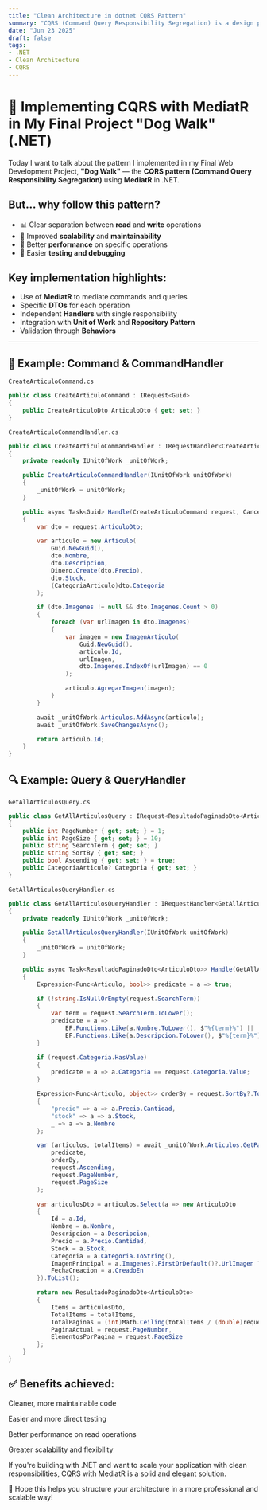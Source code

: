 ```yaml
---
title: "Clean Architecture in dotnet CQRS Pattern"
summary: "CQRS (Command Query Responsibility Segregation) is a design pattern that separates read and write operations, making your system easier to scale, test, and maintain"
date: "Jun 23 2025"
draft: false
tags:
- .NET
- Clean Architecture
- CQRS
---
```


# 🐾 Implementing CQRS with MediatR in My Final Project "Dog Walk" (.NET)

Today I want to talk about the pattern I implemented in my Final Web Development Project, **"Dog Walk"** — the **CQRS pattern (Command Query Responsibility Segregation)** using **MediatR** in .NET.

## But... why follow this pattern?

- 📊 Clear separation between **read** and **write** operations  
- 🔄 Improved **scalability** and **maintainability**  
- 🎯 Better **performance** on specific operations  
- 🧪 Easier **testing and debugging**

## Key implementation highlights:

- Use of **MediatR** to mediate commands and queries  
- Specific **DTOs** for each operation  
- Independent **Handlers** with single responsibility  
- Integration with **Unit of Work** and **Repository Pattern**  
- Validation through **Behaviors**

---

## 🔧 Example: Command & CommandHandler

`CreateArticuloCommand.cs`  
```csharp
public class CreateArticuloCommand : IRequest<Guid>
{
    public CreateArticuloDto ArticuloDto { get; set; }
}
```

`CreateArticuloCommandHandler.cs`
```csharp
public class CreateArticuloCommandHandler : IRequestHandler<CreateArticuloCommand, Guid>
{
    private readonly IUnitOfWork _unitOfWork;

    public CreateArticuloCommandHandler(IUnitOfWork unitOfWork)
    {
        _unitOfWork = unitOfWork;
    }

    public async Task<Guid> Handle(CreateArticuloCommand request, CancellationToken cancellationToken)
    {
        var dto = request.ArticuloDto;

        var articulo = new Articulo(
            Guid.NewGuid(),
            dto.Nombre,
            dto.Descripcion,
            Dinero.Create(dto.Precio),
            dto.Stock,
            (CategoriaArticulo)dto.Categoria
        );

        if (dto.Imagenes != null && dto.Imagenes.Count > 0)
        {
            foreach (var urlImagen in dto.Imagenes)
            {
                var imagen = new ImagenArticulo(
                    Guid.NewGuid(),
                    articulo.Id,
                    urlImagen,
                    dto.Imagenes.IndexOf(urlImagen) == 0
                );

                articulo.AgregarImagen(imagen);
            }
        }

        await _unitOfWork.Articulos.AddAsync(articulo);
        await _unitOfWork.SaveChangesAsync();

        return articulo.Id;
    }
}
```

## 🔍 Example: Query & QueryHandler

`GetAllArticulosQuery.cs`
```csharp
public class GetAllArticulosQuery : IRequest<ResultadoPaginadoDto<ArticuloDto>>
{
    public int PageNumber { get; set; } = 1;
    public int PageSize { get; set; } = 10;
    public string SearchTerm { get; set; }
    public string SortBy { get; set; }
    public bool Ascending { get; set; } = true;
    public CategoriaArticulo? Categoria { get; set; }
}
```

`GetAllArticulosQueryHandler.cs`
```csharp
public class GetAllArticulosQueryHandler : IRequestHandler<GetAllArticulosQuery, ResultadoPaginadoDto<ArticuloDto>>
{
    private readonly IUnitOfWork _unitOfWork;

    public GetAllArticulosQueryHandler(IUnitOfWork unitOfWork)
    {
        _unitOfWork = unitOfWork;
    }

    public async Task<ResultadoPaginadoDto<ArticuloDto>> Handle(GetAllArticulosQuery request, CancellationToken cancellationToken)
    {
        Expression<Func<Articulo, bool>> predicate = a => true;

        if (!string.IsNullOrEmpty(request.SearchTerm))
        {
            var term = request.SearchTerm.ToLower();
            predicate = a =>
                EF.Functions.Like(a.Nombre.ToLower(), $"%{term}%") ||
                EF.Functions.Like(a.Descripcion.ToLower(), $"%{term}%");
        }

        if (request.Categoria.HasValue)
        {
            predicate = a => a.Categoria == request.Categoria.Value;
        }

        Expression<Func<Articulo, object>> orderBy = request.SortBy?.ToLower() switch
        {
            "precio" => a => a.Precio.Cantidad,
            "stock" => a => a.Stock,
            _ => a => a.Nombre
        };

        var (articulos, totalItems) = await _unitOfWork.Articulos.GetPagedAsync(
            predicate,
            orderBy,
            request.Ascending,
            request.PageNumber,
            request.PageSize
        );

        var articulosDto = articulos.Select(a => new ArticuloDto
        {
            Id = a.Id,
            Nombre = a.Nombre,
            Descripcion = a.Descripcion,
            Precio = a.Precio.Cantidad,
            Stock = a.Stock,
            Categoria = a.Categoria.ToString(),
            ImagenPrincipal = a.Imagenes?.FirstOrDefault()?.UrlImagen ?? string.Empty,
            FechaCreacion = a.CreadoEn
        }).ToList();

        return new ResultadoPaginadoDto<ArticuloDto>
        {
            Items = articulosDto,
            TotalItems = totalItems,
            TotalPaginas = (int)Math.Ceiling(totalItems / (double)request.PageSize),
            PaginaActual = request.PageNumber,
            ElementosPorPagina = request.PageSize
        };
    }
}
```
## ✅ Benefits achieved:
Cleaner, more maintainable code

Easier and more direct testing

Better performance on read operations

Greater scalability and flexibility

If you're building with .NET and want to scale your application with clean responsibilities, CQRS with MediatR is a solid and elegant solution.

🚀 Hope this helps you structure your architecture in a more professional and scalable way!


